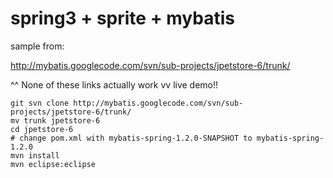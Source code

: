 # spring3 + sprite + mybatis

sample from:

http://mybatis.googlecode.com/svn/sub-projects/jpetstore-6/trunk/

^^ None of these links actually work vv
live demo!!

```
git svn clone http://mybatis.googlecode.com/svn/sub-projects/jpetstore-6/trunk/
mv trunk jpetstore-6
cd jpetstore-6
# change pom.xml with mybatis-spring-1.2.0-SNAPSHOT to mybatis-spring-1.2.0
mvn install
mvn eclipse:eclipse
```
